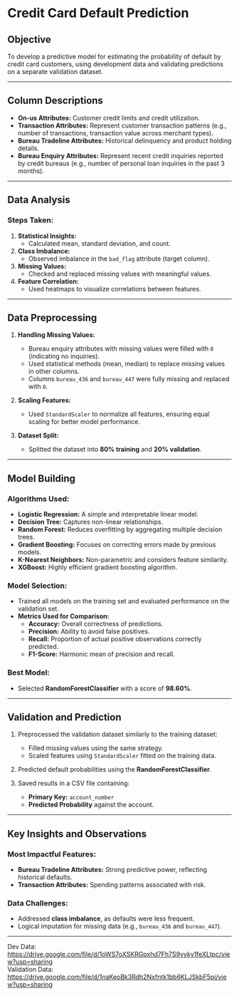 # Credit Card Default Prediction

## Objective
To develop a predictive model for estimating the probability of default by credit card customers, using development data and validating predictions on a separate validation dataset.

---

## Column Descriptions
- **On-us Attributes:** Customer credit limits and credit utilization.
- **Transaction Attributes:** Represent customer transaction patterns (e.g., number of transactions, transaction value across merchant types).
- **Bureau Tradeline Attributes:** Historical delinquency and product holding details.
- **Bureau Enquiry Attributes:** Represent recent credit inquiries reported by credit bureaus (e.g., number of personal loan inquiries in the past 3 months).

---

## Data Analysis
### Steps Taken:
1. **Statistical Insights:**
   - Calculated mean, standard deviation, and count.
2. **Class Imbalance:**
   - Observed imbalance in the `bad_flag` attribute (target column).
3. **Missing Values:**
   - Checked and replaced missing values with meaningful values.
4. **Feature Correlation:**
   - Used heatmaps to visualize correlations between features.

---

## Data Preprocessing
1. **Handling Missing Values:**
   - Bureau enquiry attributes with missing values were filled with `0` (indicating no inquiries).
   - Used statistical methods (mean, median) to replace missing values in other columns.
   - Columns `bureau_436` and `bureau_447` were fully missing and replaced with `0`.

2. **Scaling Features:**
   - Used `StandardScaler` to normalize all features, ensuring equal scaling for better model performance.

3. **Dataset Split:**
   - Splitted the dataset into **80% training** and **20% validation**.

---

## Model Building
### Algorithms Used:
- **Logistic Regression:** A simple and interpretable linear model.
- **Decision Tree:** Captures non-linear relationships.
- **Random Forest:** Reduces overfitting by aggregating multiple decision trees.
- **Gradient Boosting:** Focuses on correcting errors made by previous models.
- **K-Nearest Neighbors:** Non-parametric and considers feature similarity.
- **XGBoost:** Highly efficient gradient boosting algorithm.

### Model Selection:
- Trained all models on the training set and evaluated performance on the validation set.
- **Metrics Used for Comparison:**
  - **Accuracy:** Overall correctness of predictions.
  - **Precision:** Ability to avoid false positives.
  - **Recall:** Proportion of actual positive observations correctly predicted.
  - **F1-Score:** Harmonic mean of precision and recall.

### Best Model:
- Selected **RandomForestClassifier** with a score of **98.60%**.

---

## Validation and Prediction
1. Preprocessed the validation dataset similarly to the training dataset:
   - Filled missing values using the same strategy.
   - Scaled features using `StandardScaler` fitted on the training data.

2. Predicted default probabilities using the **RandomForestClassifier**.

3. Saved results in a CSV file containing:
   - **Primary Key:** `account_number`
   - **Predicted Probability** against the account.

---

## Key Insights and Observations
### Most Impactful Features:
- **Bureau Tradeline Attributes:** Strong predictive power, reflecting historical defaults.
- **Transaction Attributes:** Spending patterns associated with risk.

### Data Challenges:
- Addressed **class imbalance**, as defaults were less frequent.
- Logical imputation for missing data (e.g., `bureau_436` and `bureau_447`).

---
Dev Data: https://drive.google.com/file/d/1oWS7oXSKRGpxhd7Fh7S9yyky1feXLtpc/view?usp=sharing  
Validation Data: https://drive.google.com/file/d/1naKeoBk3Rdh2Nxfntk1bb6KLJSkbF5pi/view?usp=sharing  
